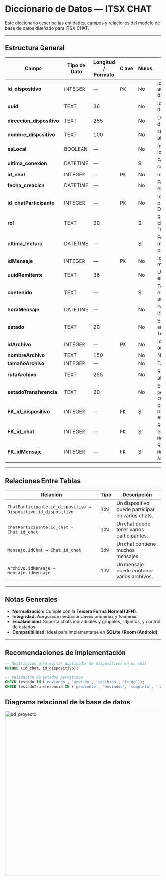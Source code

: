 # Diccionario de Datos — ITSX CHAT

Este diccionario describe las entidades, campos y relaciones del modelo de base de datos diseñado para ITSX CHAT.

---

## Estructura General

| Campo | Tipo de Dato | Longitud / Formato | Clave | Nulos | Descripción |
|--------|---------------|--------------------|--------|--------|--------------|
| **id_dispositivo** | INTEGER | — | PK | No | Identificador único autoincremental del dispositivo. |
| **uuid** | TEXT | 36 |  | No | Identificador universal único del dispositivo (UUID). |
| **direccion_dispositivo** | TEXT | 255 |  | No | Dirección IP o identificador de red del dispositivo. |
| **nombre_dispositivo** | TEXT | 100 |  | No | Nombre amigable asignado al dispositivo. |
| **esLocal** | BOOLEAN | — |  | No | Indica si el dispositivo es local (1) o remoto (0). |
| **ultima_conexion** | DATETIME | — |  | Sí | Fecha y hora de la última conexión del dispositivo. |
| **id_chat** | INTEGER | — | PK | No | Identificador único del chat. |
| **fecha_creacion** | DATETIME | — |  | No | Fecha y hora en que se creó el chat. |
| **id_chatParticipante** | INTEGER | — | PK | No | Identificador único de la participación (relación Chat–Dispositivo). |
| **rol** | TEXT | 20 |  | Sí | Rol del participante en el chat (por ejemplo: "admin", "miembro"). |
| **ultima_lectura** | DATETIME | — |  | Sí | Fecha y hora del último mensaje leído por el participante. |
| **idMensaje** | INTEGER | — | PK | No | Identificador único del mensaje. |
| **uuidRemitente** | TEXT | 36 |  | No | UUID del dispositivo que envió el mensaje. |
| **contenido** | TEXT | — |  | Sí | Texto del mensaje (puede estar vacío si contiene solo archivos). |
| **horaMensaje** | DATETIME | — |  | No | Fecha y hora en que se envió el mensaje. |
| **estado** | TEXT | 20 |  | No | Estado del mensaje: `enviando`, `enviado`, `recibido`, `leído`. |
| **idArchivo** | INTEGER | — | PK | No | Identificador único del archivo. |
| **nombreArchivo** | TEXT | 150 |  | No | Nombre del archivo enviado. |
| **tamañoArchivo** | INTEGER | — |  | No | Tamaño del archivo en bytes. |
| **rutaArchivo** | TEXT | 255 |  | No | Ruta o URI donde se almacena el archivo. |
| **estadoTransferencia** | TEXT | 20 |  | No | Estado de la transferencia: `pendiente`, `enviando`, `completo`, `fallido`. |
| **FK_id_dispositivo** | INTEGER | — | FK | Sí | Referencia a `Dispositivo(id_dispositivo)` en `ChatParticipante`. |
| **FK_id_chat** | INTEGER | — | FK | Sí | Referencia a `Chat(id_chat)` en `ChatParticipante` y `Mensaje`. |
| **FK_idMensaje** | INTEGER | — | FK | Sí | Referencia a `Mensaje(idMensaje)` en `Archivo`. |

---

## Relaciones Entre Tablas

| Relación | Tipo | Descripción |
|-----------|------|-------------|
| `ChatParticipante.id_dispositivo → Dispositivo.id_dispositivo` | 1:N | Un dispositivo puede participar en varios chats. |
| `ChatParticipante.id_chat → Chat.id_chat` | 1:N | Un chat puede tener varios participantes. |
| `Mensaje.idChat → Chat.id_chat` | 1:N | Un chat contiene muchos mensajes. |
| `Archivo.idMensaje → Mensaje.idMensaje` | 1:N | Un mensaje puede contener varios archivos. |

---

## Notas Generales

- **Normalización:** Cumple con la **Tercera Forma Normal (3FN)**.  
- **Integridad:** Asegurada mediante claves primarias y foráneas.  
- **Escalabilidad:** Soporta chats individuales y grupales, adjuntos, y control de estados.  
- **Compatibilidad:** Ideal para implementarse en **SQLite / Room (Android)**.  

---

## Recomendaciones de Implementación

```sql
-- Restricción para evitar duplicados de dispositivos en un chat
UNIQUE (id_chat, id_dispositivo);

-- Validación de estados permitidos
CHECK (estado IN ('enviando', 'enviado', 'recibido', 'leido'));
CHECK (estadoTransferencia IN ('pendiente', 'enviando', 'completo', 'fallido'));
```
## Diagrama relacional de la base de datos
<img width="750" height="531" alt="bd_proyecto" src="https://github.com/user-attachments/assets/0d34f68f-a24e-4ad4-90e7-f87662528473" />

